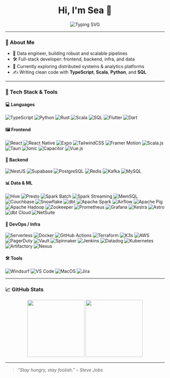 <h1 align="center">Hi, I'm Sea 👋</h1>

<p align="center">
  <img src="https://readme-typing-svg.demolab.com?font=Fira+Code&size=22&pause=1000&center=true&vCenter=true&width=440&lines=Full-stack+Developer;Data+Pipeline+Engineer;Lifelong+Learner+%F0%9F%8E%93" alt="Typing SVG" />
</p>

---

### 🌟 About Me

- 🧠 Data engineer, building robust and scalable pipelines
- 🛠 Full-stack developer: frontend, backend, infra, and data
- 🔭 Currently exploring distributed systems & analytics platforms
- ✍️ Writing clean code with **TypeScript**, **Scala**, **Python**, and **SQL**

---

### 🧰 Tech Stack & Tools

#### 💻 Languages  
![TypeScript](https://img.shields.io/badge/TypeScript-3178C6?style=flat&logo=typescript&logoColor=white)
![Python](https://img.shields.io/badge/Python-3776AB?style=flat&logo=python&logoColor=white)
![Rust](https://img.shields.io/badge/Rust-000000?style=flat&logo=rust&logoColor=white)
![Scala](https://img.shields.io/badge/Scala-DC322F?style=flat&logo=scala&logoColor=white)
![SQL](https://img.shields.io/badge/SQL-003B57?style=flat&logo=postgresql&logoColor=white)
![Flutter](https://img.shields.io/badge/Flutter-02569B?style=flat&logo=flutter&logoColor=white)
![Dart](https://img.shields.io/badge/Dart-0175C2?style=flat&logo=dart&logoColor=white)


#### 🖼 Frontend  
![React](https://img.shields.io/badge/React-20232a?style=flat&logo=react&logoColor=61dafb)
![React Native](https://img.shields.io/badge/React_Native-20232a?style=flat&logo=react&logoColor=61dafb)
![Expo](https://img.shields.io/badge/Expo-000020?style=flat&logo=expo&logoColor=white)
![TailwindCSS](https://img.shields.io/badge/Tailwind_CSS-06B6D4?style=flat&logo=tailwind-css&logoColor=white)
![Framer Motion](https://img.shields.io/badge/Framer_Motion-EF0070?style=flat&logo=framer&logoColor=white)
![Scala.js](https://img.shields.io/badge/Scala.js-74C0FC?style=flat&logo=scala&logoColor=white)
![Tauri](https://img.shields.io/badge/Tauri-000000?style=flat&logo=tauri&logoColor=white)
![Ionic](https://img.shields.io/badge/Ionic-3880FF?style=flat&logo=ionic&logoColor=white)
![Capacitor](https://img.shields.io/badge/Capacitor-2C1E6A?style=flat&logo=capacitor&logoColor=white)
![Vue.js](https://img.shields.io/badge/Vue.js-4FC08D?style=flat&logo=vue.js&logoColor=white)


#### 🔧 Backend  
![NestJS](https://img.shields.io/badge/NestJS-E0234E?style=flat&logo=nestjs&logoColor=white)
![Supabase](https://img.shields.io/badge/Supabase-3ECF8E?style=flat&logo=supabase&logoColor=white)
![PostgreSQL](https://img.shields.io/badge/PostgreSQL-4169E1?style=flat&logo=postgresql&logoColor=white)
![Redis](https://img.shields.io/badge/Redis-DC382D?style=flat&logo=redis&logoColor=white)
![Kafka](https://img.shields.io/badge/Apache_Kafka-231F20?style=flat&logo=apache-kafka&logoColor=white)
![MySQL](https://img.shields.io/badge/MySQL-4479A1?style=flat&logo=mysql&logoColor=white)


#### 📊 Data & ML  
![Hive](https://img.shields.io/badge/Apache_Hive-FDEE21?style=flat&logo=apache&logoColor=black)
![Presto](https://img.shields.io/badge/Presto-336791?style=flat&logo=presto&logoColor=white)
![Spark Batch](https://img.shields.io/badge/Spark_Batch-E25A1C?style=flat&logo=apachespark&logoColor=white)
![Spark Streaming](https://img.shields.io/badge/Spark_Streaming-F58426?style=flat&logo=apachespark&logoColor=white)
![MemSQL](https://img.shields.io/badge/MemSQL-0052CC?style=flat&logo=singlestore&logoColor=white)
![Couchbase](https://img.shields.io/badge/Couchbase-DC2626?style=flat&logo=couchbase&logoColor=white)
![Snowflake](https://img.shields.io/badge/Snowflake-56B9EB?style=flat&logo=snowflake&logoColor=white)
![dbt](https://img.shields.io/badge/dbt-FF694B?style=flat&logo=dbt&logoColor=white)
![Apache Spark](https://img.shields.io/badge/Apache_Spark-E25A1C?style=flat&logo=apachespark&logoColor=white)
![Airflow](https://img.shields.io/badge/Apache_Airflow-017CEE?style=flat&logo=apache-airflow&logoColor=white)
![Apache Pig](https://img.shields.io/badge/Apache_Pig-FD7E14?style=flat&logo=apache&logoColor=white)
![Apache Hadoop](https://img.shields.io/badge/Hadoop-66CCFF?style=flat&logo=apachehadoop&logoColor=black)
![Zookeeper](https://img.shields.io/badge/ZooKeeper-FF9900?style=flat&logo=apache&logoColor=white)
![Prometheus](https://img.shields.io/badge/Prometheus-E6522C?style=flat&logo=prometheus&logoColor=white)
![Grafana](https://img.shields.io/badge/Grafana-F46800?style=flat&logo=grafana&logoColor=white)
![Kestra](https://img.shields.io/badge/Kestra-7F52FF?style=flat&logo=kestra&logoColor=white)
![Astro](https://img.shields.io/badge/Astro-FF5F00?style=flat&logo=astro&logoColor=white)
![dbt Cloud](https://img.shields.io/badge/dbt_Cloud-FF694B?style=flat&logo=dbt&logoColor=white)
![NetSuite](https://img.shields.io/badge/NetSuite-6F3E8D?style=flat&logo=netsuite&logoColor=white)


#### 🐳 DevOps / Infra  
![Serverless](https://img.shields.io/badge/Serverless-FD5750?style=flat&logo=serverless&logoColor=white)
![Docker](https://img.shields.io/badge/Docker-2496ED?style=flat&logo=docker&logoColor=white)
![GitHub Actions](https://img.shields.io/badge/GitHub_Actions-2088FF?style=flat&logo=github-actions&logoColor=white)
![Terraform](https://img.shields.io/badge/Terraform-623CE4?style=flat&logo=terraform&logoColor=white)
![K3s](https://img.shields.io/badge/K3s-000000?style=flat&logo=kubernetes&logoColor=white)
![AWS](https://img.shields.io/badge/AWS-232F3E?style=flat&logo=amazonaws&logoColor=white)
![PagerDuty](https://img.shields.io/badge/PagerDuty-33CC66?style=flat&logo=pagerduty&logoColor=white)
![Vault](https://img.shields.io/badge/Vault-000000?style=flat&logo=hashicorp&logoColor=white)
![Spinnaker](https://img.shields.io/badge/Spinnaker-F96261?style=flat&logo=spinnaker&logoColor=white)
![Jenkins](https://img.shields.io/badge/Jenkins-D24939?style=flat&logo=jenkins&logoColor=white)
![Datadog](https://img.shields.io/badge/Datadog-6000FF?style=flat&logo=datadog&logoColor=white)
![Kubernetes](https://img.shields.io/badge/Kubernetes-326CE5?style=flat&logo=kubernetes&logoColor=white)
![Artifactory](https://img.shields.io/badge/Artifactory-000000?style=flat&logo=artifactory&logoColor=white)
![Nexus](https://img.shields.io/badge/Nexus-000000?style=flat&logo=nexus&logoColor=white)


#### 🛠 Tools  
![Windsurf](https://img.shields.io/badge/Windsurf-4B5563?style=flat&logo=none&logoColor=white)
![VS Code](https://img.shields.io/badge/VSCode-007ACC?style=flat&logo=visual-studio-code&logoColor=white)
![MacOS](https://img.shields.io/badge/MacOS-000000?style=flat&logo=apple&logoColor=white)
![Jira](https://img.shields.io/badge/Jira-0052CC?style=flat&logo=jira&logoColor=white)


---

### 📈 GitHub Stats

<p align="center">
  <img src="https://github-readme-stats.vercel.app/api?username=cyz1901&show_icons=true&theme=tokyonight&hide=issues" height="180" />
  <img src="https://github-readme-stats.vercel.app/api/top-langs/?username=cyz1901&layout=compact&theme=tokyonight" height="180" />
</p>

---

> *“Stay hungry, stay foolish.” – Steve Jobs*

